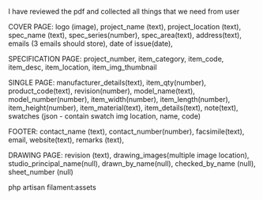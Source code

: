 I have reviewed the pdf and collected all things that we need from user 

COVER PAGE:
logo (image), project_name (text), project_location (text), spec_name (text), spec_series(number), spec_area(text), address(text), emails (3 emails should store), date of issue(date), 

SPECIFICATION PAGE:
project_number, item_category, item_code, item_desc, item_location, item_img_thumbnail

SINGLE PAGE:
manufacturer_details(text), item_qty(number), product_code(text), revision(number), model_name(text), model_number(number), item_width(number), item_length(number), item_height(number), item_material(text), item_details(text), note(text), swatches (json - contain swatch img location, name, code)

FOOTER:
contact_name (text), contact_number(number), facsimile(text), email, website(text), remarks (text), 

DRAWING PAGE:
revision (text), drawing_images(multiple image location), studio_principal_name(null), drawn_by_name(null), checked_by_name (null), sheet_number (null)


php artisan filament:assets